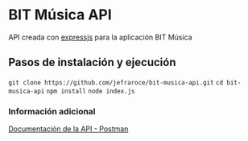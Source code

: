 # BIT Música API

API creada con [expressjs](https://expressjs.com/) para la aplicación BIT Música

## Pasos de instalación y ejecución

`git clone https://github.com/jefraroce/bit-musica-api.git`
`cd bit-musica-api`
`npm install`
`node index.js`

### Información adicional

[Documentación de la API - Postman](https://www.getpostman.com/collections/619590bf81a774cf0873)
